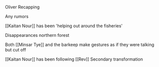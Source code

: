 Oliver Recapping

Any rumors

[[Kaitan Nour]] has been 'helping out around the fisheries'

Disappearances northern forest

Both [[Minsar Tye]] and the barkeep make gestures as if they were talking but cut off


[[Kaitan Nour]] has been following [[Rev]]
Secondary transformation